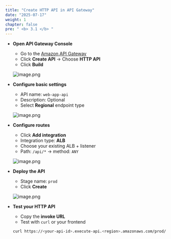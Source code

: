 ```yaml
---
title: "Create HTTP API in API Gateway"
date: "2025-07-17"
weight: 1
chapter: false
pre: " <b> 3.1 </b> "
---
```


- **Open API Gateway Console**

    - Go to the [Amazon API Gateway](https://console.aws.amazon.com/apigateway/)
    - Click **Create API** → Choose **HTTP API**
    - Click **Build**

    ![image.png](/images/api_gateway/create_http_api.png)

- **Configure basic settings**

    - API name: `web-app-api`
    - Description: Optional
    - Select **Regional** endpoint type

    ![image.png](/images/api_gateway/configure_http_api.png)

- **Configure routes**

    - Click **Add integration**
    - Integration type: **ALB**
    - Choose your existing ALB + listener
    - Path: `/api/*` → method: `ANY`

    ![image.png](/images/api_gateway/add_route.png)

- **Deploy the API**

    - Stage name: `prod`
    - Click **Create**

    ![image.png](/images/api_gateway/deploy_api.png)

- **Test your HTTP API**

    - Copy the **invoke URL**
    - Test with `curl` or your frontend

    ```bash
    curl https://<your-api-id>.execute-api.<region>.amazonaws.com/prod/api/health
    ```
